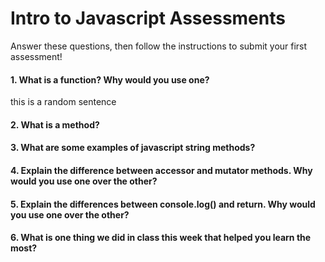 # Intro to Javascript Assessments

Answer these questions, then follow the instructions to submit your first assessment!

#### 1. What is a function? Why would you use one?
this is a random sentence

#### 2. What is a method?

#### 3. What are some examples of javascript string methods?

#### 4. Explain the difference between accessor and mutator methods. Why would you use one over the other?

#### 5. Explain the differences between console.log() and return. Why would you use one over the other?

#### 6. What is one thing we did in class this week that helped you learn the most?  
